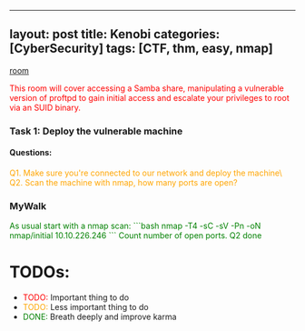 <style>
r { color: Red }
o { color: Orange }
g { color: Green }
</style>

---
layout: post
title: Kenobi
categories: [CyberSecurity]
tags: [CTF, thm, easy, nmap]
---
[room](https://tryhackme.com/room/kenobi)

<r>
This room will cover accessing a Samba share, manipulating a vulnerable version of proftpd to gain initial access and escalate your privileges to root via an SUID binary.
</r>

### Task 1: Deploy the vulnerable machine

#### Questions:

<o>
Q1. Make sure you're connected to our network and deploy the machine\
Q2. Scan the machine with nmap, how many ports are open?  
</o>

### MyWalk

<g>
As usual start with a nmap scan:
```bash
nmap -T4 -sC -sV -Pn -oN nmap/initial 10.10.226.246
```
Count number of open ports. Q2 done
</g> 

# TODOs:

- <r>TODO:</r> Important thing to do  
- <o>TODO:</o> Less important thing to do  
- <g>DONE:</g> Breath deeply and improve karma  